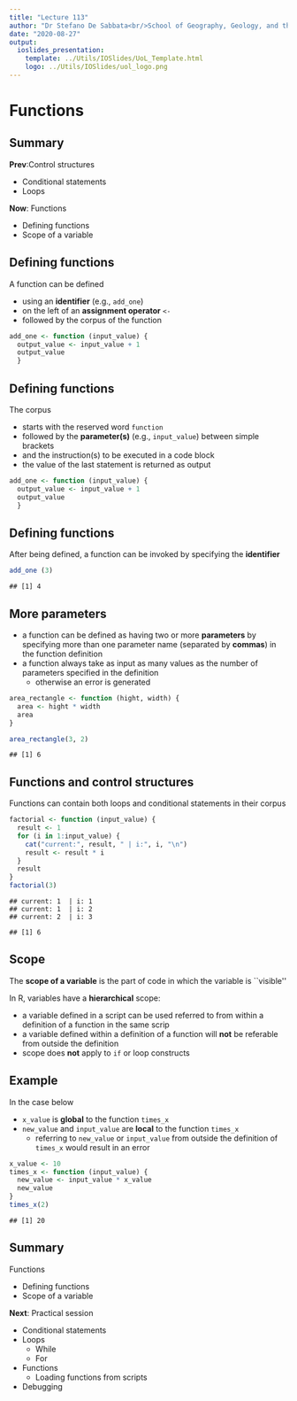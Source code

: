 ```yaml
---
title: "Lecture 113"
author: "Dr Stefano De Sabbata<br/>School of Geography, Geology, and the Env.<br/><a href=\"mailto:s.desabbata@le.ac.uk\">s.desabbata&commat;le.ac.uk</a> &vert; <a href=\"https://twitter.com/maps4thought\">&commat;maps4thought</a><br/><a href=\"https://github.com/sdesabbata/GY7702\">github.com/sdesabbata/GY7702</a> licensed under <a href=\"https://www.gnu.org/licenses/gpl-3.0.html\">GNU GPL v3.0</a>"
date: "2020-08-27"
output:
  ioslides_presentation:
    template: ../Utils/IOSlides/UoL_Template.html
    logo: ../Utils/IOSlides/uol_logo.png
---
```






# Functions


## Summary

**Prev**:Control structures

- Conditional statements
- Loops

**Now**: Functions

- Defining functions
- Scope of a variable



## Defining functions

A function can be defined 

- using an **identifier** (e.g., `add_one`) 
- on the left of an **assignment operator** `<-`
- followed by the corpus of the function


```r
add_one <- function (input_value) {
  output_value <- input_value + 1
  output_value
  }
```

## Defining functions

The corpus 

- starts with the reserved word `function`
- followed by the **parameter(s)** (e.g., `input_value`) between simple brackets
- and the instruction(s) to be executed in a code block
- the value of the last statement is returned as output


```r
add_one <- function (input_value) {
  output_value <- input_value + 1
  output_value
  }
```


## Defining functions

After being defined, a function can be invoked by specifying the **identifier**


```r
add_one (3)
```

```
## [1] 4
```


## More parameters

- a function can be defined as having two or more **parameters** by specifying  more than one parameter name (separated by **commas**) in the function definition
- a function always take as input as many values as the number of parameters specified in the definition
    - otherwise an error is generated


```r
area_rectangle <- function (hight, width) {
  area <- hight * width
  area
}

area_rectangle(3, 2)
```

```
## [1] 6
```


## Functions and control structures

Functions can contain both loops and conditional statements in their corpus


```r
factorial <- function (input_value) {
  result <- 1
  for (i in 1:input_value) {
    cat("current:", result, " | i:", i, "\n")
    result <- result * i
  }
  result
}
factorial(3)
```

```
## current: 1  | i: 1 
## current: 1  | i: 2 
## current: 2  | i: 3
```

```
## [1] 6
```


<!--
## Functions and control structures

Factorial using `while`


```r
factorial <- function (input_value) {
  result <- 1
  while (input_value > 0) {
    cat("current:", result, " | input:", input_value, "\n")
    result <- result * input_value
    input_value <- input_value - 1
  }
  result
}
factorial(3)
```

```
## current: 1  | input: 3 
## current: 3  | input: 2 
## current: 6  | input: 1
```

```
## [1] 6
```
-->



## Scope

The **scope of a variable** is the part of code in which the variable is ``visible''

In R, variables have a **hierarchical** scope:

- a variable defined in a script can be used referred to from within a definition of a function in the same scrip
- a variable defined within a definition of a function will **not** be referable from outside the definition
- scope does **not** apply to `if` or loop constructs


## Example

In the case below

- `x_value` is **global** to the function `times_x`
- `new_value` and `input_value` are **local** to the function `times_x`
    - referring to `new_value` or `input_value` from outside the definition of `times_x` would result in an error


```r
x_value <- 10
times_x <- function (input_value) {
  new_value <- input_value * x_value
  new_value
}
times_x(2)
```

```
## [1] 20
```
<!--
Hint: try *debug* the function above and observe how the *local* environment is created and then discarded
-->


<!--
# Debugging

## What is debugging?

- Hardly any reasonably sized function works first time!
- Two broad kinds of problem
    - The function crashes (i.e. throws up an error)
    - The function doesn't crash  but returns the wrong answer
    - Generally, the second kind of error is the worst
- Prevention is better than cure, test the code as you write.
- **Debugging** is the process of finding the problems in the code.
- A typical approach
    - `Step' through the function line by line.  Find out where a crash occurs,  if one does.
    - Check the values of variables, and see if they are doing what they are supposed to.
- R has tools to help with this.


## To debug a function

- Enter `debug( <<Function Name>> )`
- For example: `debug(area.tri)`
- Then just use the function - it goes into 'debug mode'.
- Prompt becomes `Browse>`
- Line of function about to be executed is listed
- Pressing return executes it and goes to the next line
- Typing in a variable name lists the value of that variable
- Typing in any other command executes that command
- Typing in `c` and the return runs to the end of a function/block
- Typing in `Q` exits the function
- R can `see' variables that are specific to the function
- Enter `undebug(<<Function Name>>)` to return to normal


## Example

Debug the following example


```r
percentage_change <- function (before, after){
  difference <- before - after
  prop_change <- difference / before
  perc_change <- prop_change * 100
  perc_change
```
-->


## Summary

Functions

- Defining functions
- Scope of a variable

**Next**: Practical session

- Conditional statements
- Loops
    - While
    - For
- Functions
    - Loading functions from scripts
- Debugging
